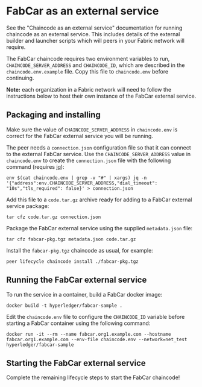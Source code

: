 # FabCar as an external service

See the "Chaincode as an external service" documentation for running chaincode as an external service.
This includes details of the external builder and launcher scripts which will peers in your Fabric network will require.

The FabCar chaincode requires two environment variables to run, `CHAINCODE_SERVER_ADDRESS` and `CHAINCODE_ID`, which are described in the `chaincode.env.example` file. Copy this file to `chaincode.env` before continuing.

**Note:** each organization in a Fabric network will need to follow the instructions below to host their own instance of the FabCar external service.

## Packaging and installing

Make sure the value of `CHAINCODE_SERVER_ADDRESS` in `chaincode.env` is correct for the FabCar external service you will be running.

The peer needs a `connection.json` configuration file so that it can connect to the external FabCar service.
Use the `CHAINCODE_SERVER_ADDRESS` value in `chaincode.env` to create the `connection.json` file with the following command (requires [jq](https://stedolan.github.io/jq/)):

```
env $(cat chaincode.env | grep -v "#" | xargs) jq -n '{"address":env.CHAINCODE_SERVER_ADDRESS,"dial_timeout": "10s","tls_required": false}' > connection.json
```

Add this file to a `code.tar.gz` archive ready for adding to a FabCar external service package:

```
tar cfz code.tar.gz connection.json
```

Package the FabCar external service using the supplied `metadata.json` file:

```
tar cfz fabcar-pkg.tgz metadata.json code.tar.gz
```

Install the `fabcar-pkg.tgz` chaincode as usual, for example:

```
peer lifecycle chaincode install ./fabcar-pkg.tgz
```

## Running the FabCar external service

To run the service in a container, build a FabCar docker image:

```
docker build -t hyperledger/fabcar-sample .
```

Edit the `chaincode.env` file to configure the `CHAINCODE_ID` variable before starting a FabCar container using the following command:

```
docker run -it --rm --name fabcar.org1.example.com --hostname fabcar.org1.example.com --env-file chaincode.env --network=net_test hyperledger/fabcar-sample
```

## Starting the FabCar external service

Complete the remaining lifecycle steps to start the FabCar chaincode!
